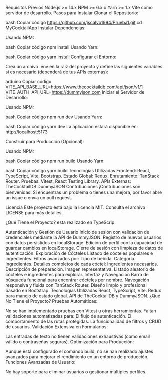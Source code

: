 Requisitos Previos
Node.js >= 14.x
NPM >= 6.x o Yarn >= 1.x
Vite como servidor de desarrollo.
Pasos para Instalar
Clonar el Repositorio:

bash
Copiar código
https://github.com/jscalvo1994/Prueba1.git
cd MyCocktailApp
Instalar Dependencias:

Usando NPM:

bash
Copiar código
npm install
Usando Yarn:

bash
Copiar código
yarn install
Configurar el Entorno:

Crea un archivo .env en la raíz del proyecto y define las siguientes variables si es necesario (dependerá de tus APIs externas):

arduino
Copiar código
VITE_API_BASE_URL=https://www.thecocktaildb.com/api/json/v1/1
VITE_AUTH_API_URL=https://dummyjson.com
Iniciar el Servidor de Desarrollo:

Usando NPM:

bash
Copiar código
npm run dev
Usando Yarn:

bash
Copiar código
yarn dev
La aplicación estará disponible en: http://localhost:5173

Construir para Producción (Opcional):

Usando NPM:

bash
Copiar código
npm run build
Usando Yarn:

bash
Copiar código
yarn build
Tecnologías Utilizadas
Frontend: React, TypeScript, Vite, Bootstrap.
Estado Global: Redux.
Enrutamiento: TanStack Router.
Pruebas: Vitest, React Testing Library.
APIs Externas:
TheCocktailDB
DummyJSON
Contribuciones
¡Contribuciones son bienvenidas! Si encuentras un problema o tienes una mejora, por favor abre un issue o envía un pull request.

Licencia
Este proyecto está bajo la licencia MIT. Consulta el archivo LICENSE para más detalles.

¿Qué Tiene el Proyecto?
esta realizado en TypeScrip

Autenticación y Gestión de Usuario
Inicio de sesión con validación de credenciales mediante la API de DummyJSON.
Registro de nuevos usuarios con datos persistidos en localStorage.
Edición de perfil con la capacidad de guardar cambios en localStorage.
Cierre de sesión con limpieza de datos de autenticación.
Exploración de Cócteles
Listado de cócteles populares e ingredientes.
Filtros avanzados por:
Tipo de bebida.
Categoría.
Ingredientes.
Detalles completos de cada cóctel:
Ingredientes necesarios.
Descripción de preparación.
Imagen representativa.
Listado aleatorio de cócteles e ingredientes para explorar.
Interfaz y Navegación
Barra de búsqueda funcional para encontrar cócteles por nombre.
Navegación responsiva y fluida con TanStack Router.
Diseño limpio y profesional basado en Bootstrap.
Tecnologías Utilizadas
React, TypeScript, Vite.
Redux para manejo de estado global.
API de TheCocktailDB y DummyJSON.
¿Qué No Tiene el Proyecto?
Pruebas Automáticas:

No se han implementado pruebas con Vitest u otras herramientas.
Faltan validaciones automatizadas para:
El flujo de autenticación.
El comportamiento de las rutas protegidas.
La funcionalidad de filtros y CRUD de usuarios.
Validación Extensiva en Formularios:

Las entradas de texto no tienen validaciones exhaustivas (como email válido o contraseñas seguras).
Optimización para Producción:

Aunque está configurado el comando build, no se han realizado ajustes avanzados para mejorar el rendimiento en un entorno de producción.
Funciones Avanzadas de Usuario:

No hay soporte para eliminar usuarios o gestionar múltiples perfiles.


